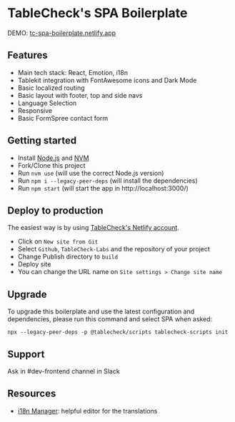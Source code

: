 # TableCheck's SPA Boilerplate

DEMO: [tc-spa-boilerplate.netlify.app](https://tc-spa-boilerplate.netlify.app)

## Features

- Main tech stack: React, Emotion, i18n
- Tablekit integration with FontAwesome icons and Dark Mode
- Basic localized routing
- Basic layout with footer, top and side navs
- Language Selection
- Responsive
- Basic FormSpree contact form

## Getting started

- Install [Node.js](https://nodejs.org/en/download/) and [NVM](https://github.com/nvm-sh/nvm#installing-and-updating)
- Fork/Clone this project
- Run `nvm use` (will use the correct Node.js version)
- Run `npm i --legacy-peer-deps` (will install the dependencies)
- Run `npm start` (will start the app in http://localhost:3000/)

## Deploy to production

The easiest way is by using [TableCheck's Netlify account](https://app.netlify.com/teams/tablecheck/overview).

- Click on `New site from Git`
- Select `Github`, `TableCheck-Labs` and the repository of your project
- Change Publish directory to `build`
- Deploy site
- You can change the URL name on `Site settings > Change site name`

## Upgrade

To upgrade this boilerplate and use the latest configuration and dependencies, please run this command and select SPA when asked:

`npx --legacy-peer-deps -p @tablecheck/scripts tablecheck-scripts init`

## Support

Ask in #dev-frontend channel in Slack

## Resources

- [i18n Manager](https://www.electronjs.org/apps/i18n-manager): helpful editor for the translations

